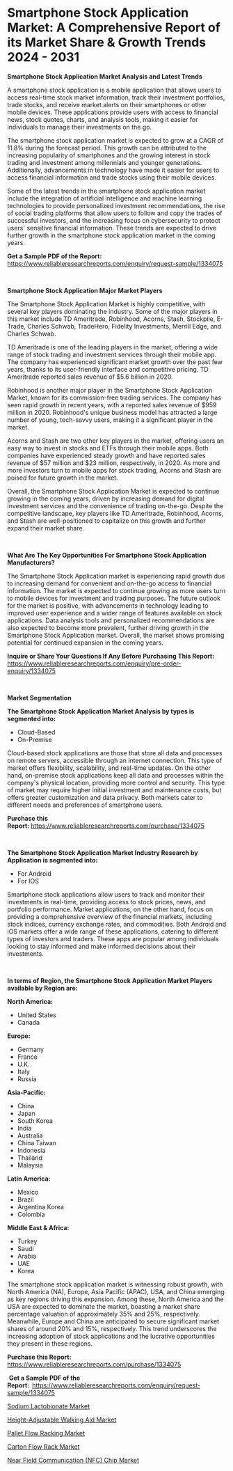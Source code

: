 <p><h1>Smartphone Stock Application Market: A Comprehensive Report of its Market Share & Growth Trends 2024 - 2031</h1></p><p><strong>Smartphone Stock Application Market Analysis and Latest Trends</strong></p>
<p><p>A smartphone stock application is a mobile application that allows users to access real-time stock market information, track their investment portfolios, trade stocks, and receive market alerts on their smartphones or other mobile devices. These applications provide users with access to financial news, stock quotes, charts, and analysis tools, making it easier for individuals to manage their investments on the go.</p><p>The smartphone stock application market is expected to grow at a CAGR of 11.8% during the forecast period. This growth can be attributed to the increasing popularity of smartphones and the growing interest in stock trading and investment among millennials and younger generations. Additionally, advancements in technology have made it easier for users to access financial information and trade stocks using their mobile devices.</p><p>Some of the latest trends in the smartphone stock application market include the integration of artificial intelligence and machine learning technologies to provide personalized investment recommendations, the rise of social trading platforms that allow users to follow and copy the trades of successful investors, and the increasing focus on cybersecurity to protect users' sensitive financial information. These trends are expected to drive further growth in the smartphone stock application market in the coming years.</p></p>
<p><strong>Get a Sample PDF of the Report:&nbsp;</strong> <a href="https://www.reliableresearchreports.com/enquiry/request-sample/1334075">https://www.reliableresearchreports.com/enquiry/request-sample/1334075</a></p>
<p>&nbsp;</p>
<p><strong>Smartphone Stock Application Major Market Players</strong></p>
<p><p>The Smartphone Stock Application Market is highly competitive, with several key players dominating the industry. Some of the major players in this market include TD Ameritrade, Robinhood, Acorns, Stash, Stockpile, E-Trade, Charles Schwab, TradeHero, Fidelity Investments, Merrill Edge, and Charles Schwab.</p><p>TD Ameritrade is one of the leading players in the market, offering a wide range of stock trading and investment services through their mobile app. The company has experienced significant market growth over the past few years, thanks to its user-friendly interface and competitive pricing. TD Ameritrade reported sales revenue of $5.6 billion in 2020.</p><p>Robinhood is another major player in the Smartphone Stock Application Market, known for its commission-free trading services. The company has seen rapid growth in recent years, with a reported sales revenue of $959 million in 2020. Robinhood's unique business model has attracted a large number of young, tech-savvy users, making it a significant player in the market.</p><p>Acorns and Stash are two other key players in the market, offering users an easy way to invest in stocks and ETFs through their mobile apps. Both companies have experienced steady growth and have reported sales revenue of $57 million and $23 million, respectively, in 2020. As more and more investors turn to mobile apps for stock trading, Acorns and Stash are poised for future growth in the market.</p><p>Overall, the Smartphone Stock Application Market is expected to continue growing in the coming years, driven by increasing demand for digital investment services and the convenience of trading on-the-go. Despite the competitive landscape, key players like TD Ameritrade, Robinhood, Acorns, and Stash are well-positioned to capitalize on this growth and further expand their market share.</p></p>
<p>&nbsp;</p>
<p><strong>What Are The Key Opportunities For Smartphone Stock Application Manufacturers?</strong></p>
<p><p>The Smartphone Stock Application market is experiencing rapid growth due to increasing demand for convenient and on-the-go access to financial information. The market is expected to continue growing as more users turn to mobile devices for investment and trading purposes. The future outlook for the market is positive, with advancements in technology leading to improved user experience and a wider range of features available on stock applications. Data analysis tools and personalized recommendations are also expected to become more prevalent, further driving growth in the Smartphone Stock Application market. Overall, the market shows promising potential for continued expansion in the coming years.</p></p>
<p><strong>Inquire or Share Your Questions If Any Before Purchasing This Report:</strong> <a href="https://www.reliableresearchreports.com/enquiry/pre-order-enquiry/1334075">https://www.reliableresearchreports.com/enquiry/pre-order-enquiry/1334075</a></p>
<p>&nbsp;</p>
<p><strong>Market Segmentation</strong></p>
<p><strong>The Smartphone Stock Application Market Analysis by types is segmented into:</strong></p>
<p><ul><li>Cloud-Based</li><li>On-Premise</li></ul></p>
<p><p>Cloud-based stock applications are those that store all data and processes on remote servers, accessible through an internet connection. This type of market offers flexibility, scalability, and real-time updates. On the other hand, on-premise stock applications keep all data and processes within the company's physical location, providing more control and security. This type of market may require higher initial investment and maintenance costs, but offers greater customization and data privacy. Both markets cater to different needs and preferences of smartphone users.</p></p>
<p><strong>Purchase this Report:&nbsp;</strong><a href="https://www.reliableresearchreports.com/purchase/1334075">https://www.reliableresearchreports.com/purchase/1334075</a></p>
<p>&nbsp;</p>
<p><strong>The Smartphone Stock Application Market Industry Research by Application is segmented into:</strong></p>
<p><ul><li>For Android</li><li>For IOS</li></ul></p>
<p><p>Smartphone stock applications allow users to track and monitor their investments in real-time, providing access to stock prices, news, and portfolio performance. Market applications, on the other hand, focus on providing a comprehensive overview of the financial markets, including stock indices, currency exchange rates, and commodities. Both Android and iOS markets offer a wide range of these applications, catering to different types of investors and traders. These apps are popular among individuals looking to stay informed and make informed decisions about their investments.</p></p>
<p>&nbsp;</p>
<p><strong>In terms of Region, the Smartphone Stock Application Market Players available by Region are:</strong></p>
<p>
    <p> <strong> North America: </strong>
        <ul>
            <li>United States</li>
            <li>Canada</li>
        </ul>
        </p> 
    <p> <strong> Europe: </strong>
        <ul>
            <li>Germany</li>
            <li>France</li>
            <li>U.K.</li>
            <li>Italy</li>
            <li>Russia</li>
        </ul>
        </p> 
    <p> <strong> Asia-Pacific: </strong>
        <ul>
            <li>China</li>
            <li>Japan</li>
            <li>South Korea</li>
            <li>India</li>
            <li>Australia</li>
            <li>China Taiwan</li>
            <li>Indonesia</li>
            <li>Thailand</li>
            <li>Malaysia</li>
        </ul>
        </p> 
    <p> <strong> Latin America: </strong>
        <ul>
            <li>Mexico</li>
            <li>Brazil</li>
            <li>Argentina Korea</li>
            <li>Colombia</li>
        </ul>
        </p> 
    <p> <strong> Middle East & Africa: </strong>
        <ul>
            <li>Turkey</li>
            <li>Saudi</li>
            <li>Arabia</li>
            <li>UAE</li>
            <li>Korea</li>
        </ul>
    </p>
    </p>
<p><p>The smartphone stock application market is witnessing robust growth, with North America (NA), Europe, Asia Pacific (APAC), USA, and China emerging as key regions driving this expansion. Among these, North America and the USA are expected to dominate the market, boasting a market share percentage valuation of approximately 35% and 25%, respectively. Meanwhile, Europe and China are anticipated to secure significant market shares of around 20% and 15%, respectively. This trend underscores the increasing adoption of stock applications and the lucrative opportunities they present in these regions.</p></p>
<p><strong>Purchase this Report: </strong><a href="https://www.reliableresearchreports.com/purchase/1334075">https://www.reliableresearchreports.com/purchase/1334075</a></p>
<p>&nbsp;<strong>Get a Sample PDF of the Report:&nbsp;&nbsp;</strong><a href="https://www.reliableresearchreports.com/enquiry/request-sample/1334075">https://www.reliableresearchreports.com/enquiry/request-sample/1334075</a></p>
<p><strong></strong></p>
<p><p><a href="https://medium.com/@juliemoreno2007/sodium-lactobionate-market-size-reveals-the-best-marketing-channels-in-global-industry-aa56e59c653f">Sodium Lactobionate Market</a></p><p><a href="https://issuu.com/reportprime-2/docs/height-adjustable-walking-aid-market-size-2030.ppt">Height-Adjustable Walking Aid Market</a></p><p><a href="https://medium.com/@judyolson40/pallet-flow-racking-market-share-evolution-and-market-growth-trends-2024-2031-53c823473e9e">Pallet Flow Racking Market</a></p><p><a href="https://medium.com/@judyolson40/carton-flow-rack-market-furnishes-information-on-market-share-market-trends-and-market-growth-a6ec1a5ea803">Carton Flow Rack Market</a></p><p><a href="https://issuu.com/reportprime-2/docs/near-field-communication-nfc-chip-market-size-2030">Near Field Communication (NFC) Chip Market</a></p></p>